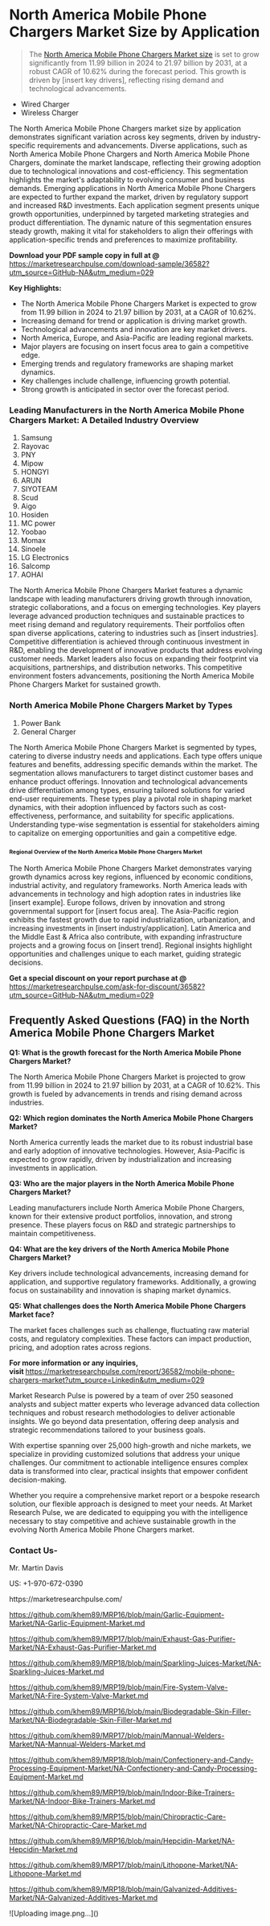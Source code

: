 <h1>North America Mobile Phone Chargers Market&nbsp;Size by Application</h1><blockquote><p>The <a href="https://marketresearchpulse.com/download-sample/36582?utm_source=GitHub-NA&amp;utm_medium=029">North America Mobile Phone Chargers Market size</a> is set to grow significantly from 11.99 billion in 2024 to 21.97 billion by 2031, at a robust CAGR of 10.62% during the forecast period. This growth is driven by [insert key drivers], reflecting rising demand and technological advancements.</p></blockquote><ul><li>Wired Charger <li> Wireless Charger</li></ul><p>The North America Mobile Phone Chargers market size by application demonstrates significant variation across key segments, driven by industry-specific requirements and advancements. Diverse applications, such as North America Mobile Phone Chargers and North America Mobile Phone Chargers, dominate the market landscape, reflecting their growing adoption due to technological innovations and cost-efficiency. This segmentation highlights the market's adaptability to evolving consumer and business demands. Emerging applications in North America Mobile Phone Chargers are expected to further expand the market, driven by regulatory support and increased R&D investments. Each application segment presents unique growth opportunities, underpinned by targeted marketing strategies and product differentiation. The dynamic nature of this segmentation ensures steady growth, making it vital for stakeholders to align their offerings with application-specific trends and preferences to maximize profitability.</p><p><strong>Download your PDF sample copy in full at @ </strong><a href="https://marketresearchpulse.com/download-sample/36582?utm_source=GitHub-NA&amp;utm_medium=029">https://marketresearchpulse.com/download-sample/36582?utm_source=GitHub-NA&amp;utm_medium=029</a></p><p><strong>Key Highlights: </strong></p><ul><li>The North America Mobile Phone Chargers Market is expected to grow from 11.99 billion in 2024 to 21.97 billion by 2031, at a CAGR of 10.62%.</li><li>Increasing demand for trend or application is driving market growth.</li><li>Technological advancements and innovation are key market drivers.</li><li>North America, Europe, and Asia-Pacific are leading regional markets.</li><li>Major players are focusing on insert focus area to gain a competitive edge.</li><li>Emerging trends and regulatory frameworks are shaping market dynamics.</li><li>Key challenges include challenge, influencing growth potential.</li><li>Strong growth is anticipated in sector over the forecast period.</li></ul><h3>Leading Manufacturers in the North America Mobile Phone Chargers Market: A Detailed Industry Overview</h3><ol><li>Samsung</li><li>Rayovac</li><li>PNY</li><li>Mipow</li><li>HONGYI</li><li>ARUN</li><li>SIYOTEAM</li><li>Scud</li><li>Aigo</li><li>Hosiden</li><li>MC power</li><li>Yoobao</li><li>Momax</li><li>Sinoele</li><li>LG Electronics</li><li>Salcomp</li><li>AOHAI</li></ol><div class="flex max-w-full flex-col flex-grow"><div class="min-h-8 text-message flex w-full flex-col items-end gap-2 whitespace-normal break-words [.text-message+&amp;]:mt-5" dir="auto" data-message-author-role="assistant" data-message-id="fd8432e4-4910-450d-b182-61b7bfb0a01f" data-message-model-slug="gpt-4o"><div class="flex w-full flex-col gap-1 empty:hidden first:pt-[3px]"><div class="markdown prose w-full break-words dark:prose-invert light"><p>The North America Mobile Phone Chargers Market features a dynamic landscape with leading manufacturers driving growth through innovation, strategic collaborations, and a focus on emerging technologies. Key players leverage advanced production techniques and sustainable practices to meet rising demand and regulatory requirements. Their portfolios often span diverse applications, catering to industries such as [insert industries]. Competitive differentiation is achieved through continuous investment in R&amp;D, enabling the development of innovative products that address evolving customer needs. Market leaders also focus on expanding their footprint via acquisitions, partnerships, and distribution networks. This competitive environment fosters advancements, positioning the North America Mobile Phone Chargers Market for sustained growth.</p></div></div></div></div><h3>North America Mobile Phone Chargers Market by Types</h3><ol><li>Power Bank <li> General Charger</li></ol><div class="flex max-w-full flex-col flex-grow"><div class="min-h-8 text-message flex w-full flex-col items-end gap-2 whitespace-normal break-words [.text-message+&amp;]:mt-5" dir="auto" data-message-author-role="assistant" data-message-id="084470be-0bb7-4664-bddf-5156b4f41249" data-message-model-slug="gpt-4o-mini"><div class="flex w-full flex-col gap-1 empty:hidden first:pt-[3px]"><div class="markdown prose w-full break-words dark:prose-invert light"><p>The North America Mobile Phone Chargers Market is segmented by types, catering to diverse industry needs and applications. Each type offers unique features and benefits, addressing specific demands within the market. The segmentation allows manufacturers to target distinct customer bases and enhance product offerings. Innovation and technological advancements drive differentiation among types, ensuring tailored solutions for varied end-user requirements. These types play a pivotal role in shaping market dynamics, with their adoption influenced by factors such as cost-effectiveness, performance, and suitability for specific applications. Understanding type-wise segmentation is essential for stakeholders aiming to capitalize on emerging opportunities and gain a competitive edge.</p></div></div></div></div><h3><span style="font-size: 11px;">Regional Overview of the North America Mobile Phone Chargers Market</span></h3><div class="flex max-w-full flex-col flex-grow"><div class="min-h-8 text-message flex w-full flex-col items-end gap-2 whitespace-normal break-words [.text-message+&amp;]:mt-5" dir="auto" data-message-author-role="assistant" data-message-id="e9038762-ce64-4e30-91c9-9bd413514231" data-message-model-slug="gpt-4o-mini"><div class="flex w-full flex-col gap-1 empty:hidden first:pt-[3px]"><div class="markdown prose w-full break-words dark:prose-invert light"><p>The North America Mobile Phone Chargers Market demonstrates varying growth dynamics across key regions, influenced by economic conditions, industrial activity, and regulatory frameworks. North America leads with advancements in technology and high adoption rates in industries like [insert example]. Europe follows, driven by innovation and strong governmental support for [insert focus area]. The Asia-Pacific region exhibits the fastest growth due to rapid industrialization, urbanization, and increasing investments in [insert industry/application]. Latin America and the Middle East &amp; Africa also contribute, with expanding infrastructure projects and a growing focus on [insert trend]. Regional insights highlight opportunities and challenges unique to each market, guiding strategic decisions.</p></div></div></div></div><p><strong>Get a special discount on your report purchase at @ </strong><a href="https://marketresearchpulse.com/ask-for-discount/36582?utm_source=GitHub-NA&amp;utm_medium=029">https://marketresearchpulse.com/ask-for-discount/36582?utm_source=GitHub-NA&amp;utm_medium=029</a></p><h2>Frequently Asked Questions (FAQ) in the North America Mobile Phone Chargers Market</h2><p><strong>Q1: What is the growth forecast for the North America Mobile Phone Chargers Market?</strong></p><p>The North America Mobile Phone Chargers Market is projected to grow from 11.99 billion in 2024 to 21.97 billion by 2031, at a CAGR of 10.62%. This growth is fueled by advancements in trends and rising demand across industries.</p><p><strong>Q2: Which region dominates the North America Mobile Phone Chargers Market?</strong></p><p>North America currently leads the market due to its robust industrial base and early adoption of innovative technologies. However, Asia-Pacific is expected to grow rapidly, driven by industrialization and increasing investments in application.</p><p><strong>Q3: Who are the major players in the North America Mobile Phone Chargers Market?</strong></p><p>Leading manufacturers include North America Mobile Phone Chargers, known for their extensive product portfolios, innovation, and strong presence. These players focus on R&amp;D and strategic partnerships to maintain competitiveness.</p><p><strong>Q4: What are the key drivers of the North America Mobile Phone Chargers Market?</strong></p><p>Key drivers include technological advancements, increasing demand for application, and supportive regulatory frameworks. Additionally, a growing focus on sustainability and innovation is shaping market dynamics.</p><p><strong>Q5: What challenges does the North America Mobile Phone Chargers Market face?</strong></p><p>The market faces challenges such as challenge, fluctuating raw material costs, and regulatory complexities. These factors can impact production, pricing, and adoption rates across regions.</p><p><strong>For more information or any inquiries, visit&nbsp;</strong><a href="https://marketresearchpulse.com/report/36582/mobile-phone-chargers-market?utm_source=Linkedin&utm_medium=029">https://marketresearchpulse.com/report/36582/mobile-phone-chargers-market?utm_source=Linkedin&utm_medium=029</a></p><p>Market Research Pulse is powered by a team of over 250 seasoned analysts and subject matter experts who leverage advanced data collection techniques and robust research methodologies to deliver actionable insights. We go beyond data presentation, offering deep analysis and strategic recommendations tailored to your business goals.</p><p>With expertise spanning over 25,000 high-growth and niche markets, we specialize in providing customized solutions that address your unique challenges. Our commitment to actionable intelligence ensures complex data is transformed into clear, practical insights that empower confident decision-making.</p><p>Whether you require a comprehensive market report or a bespoke research solution, our flexible approach is designed to meet your needs. At Market Research Pulse, we are dedicated to equipping you with the intelligence necessary to stay competitive and achieve sustainable growth in the evolving North America Mobile Phone Chargers market.</p><h3><strong>Contact Us-</strong></h3><p>Mr. Martin Davis</p><p>US: +1-970-672-0390</p><p>https://marketresearchpulse.com/</p><p><a href="https://github.com/khem89/MRP16/blob/main/Garlic-Equipment-Market/NA-Garlic-Equipment-Market.md">https://github.com/khem89/MRP16/blob/main/Garlic-Equipment-Market/NA-Garlic-Equipment-Market.md</a></p><p><a href="https://github.com/khem89/MRP17/blob/main/Exhaust-Gas-Purifier-Market/NA-Exhaust-Gas-Purifier-Market.md">https://github.com/khem89/MRP17/blob/main/Exhaust-Gas-Purifier-Market/NA-Exhaust-Gas-Purifier-Market.md</a></p><p><a href="https://github.com/khem89/MRP18/blob/main/Sparkling-Juices-Market/NA-Sparkling-Juices-Market.md">https://github.com/khem89/MRP18/blob/main/Sparkling-Juices-Market/NA-Sparkling-Juices-Market.md</a></p><p><a href="https://github.com/khem89/MRP19/blob/main/Fire-System-Valve-Market/NA-Fire-System-Valve-Market.md">https://github.com/khem89/MRP19/blob/main/Fire-System-Valve-Market/NA-Fire-System-Valve-Market.md</a></p><p><a href="https://github.com/khem89/MRP16/blob/main/Biodegradable-Skin-Filler-Market/NA-Biodegradable-Skin-Filler-Market.md">https://github.com/khem89/MRP16/blob/main/Biodegradable-Skin-Filler-Market/NA-Biodegradable-Skin-Filler-Market.md</a></p><p><a href="https://github.com/khem89/MRP17/blob/main/Mannual-Welders-Market/NA-Mannual-Welders-Market.md">https://github.com/khem89/MRP17/blob/main/Mannual-Welders-Market/NA-Mannual-Welders-Market.md</a></p><p><a href="https://github.com/khem89/MRP18/blob/main/Confectionery-and-Candy-Processing-Equipment-Market/NA-Confectionery-and-Candy-Processing-Equipment-Market.md">https://github.com/khem89/MRP18/blob/main/Confectionery-and-Candy-Processing-Equipment-Market/NA-Confectionery-and-Candy-Processing-Equipment-Market.md</a></p><p><a href="https://github.com/khem89/MRP19/blob/main/Indoor-Bike-Trainers-Market/NA-Indoor-Bike-Trainers-Market.md">https://github.com/khem89/MRP19/blob/main/Indoor-Bike-Trainers-Market/NA-Indoor-Bike-Trainers-Market.md</a></p><p><a href="https://github.com/khem89/MRP15/blob/main/Chiropractic-Care-Market/NA-Chiropractic-Care-Market.md">https://github.com/khem89/MRP15/blob/main/Chiropractic-Care-Market/NA-Chiropractic-Care-Market.md</a></p><p><a href="https://github.com/khem89/MRP16/blob/main/Hepcidin-Market/NA-Hepcidin-Market.md">https://github.com/khem89/MRP16/blob/main/Hepcidin-Market/NA-Hepcidin-Market.md</a></p><p><a href="https://github.com/khem89/MRP17/blob/main/Lithopone-Market/NA-Lithopone-Market.md">https://github.com/khem89/MRP17/blob/main/Lithopone-Market/NA-Lithopone-Market.md</a></p><p><a href="https://github.com/khem89/MRP18/blob/main/Galvanized-Additives-Market/NA-Galvanized-Additives-Market.md">https://github.com/khem89/MRP18/blob/main/Galvanized-Additives-Market/NA-Galvanized-Additives-Market.md</a></p>
![Uploading image.png…]()
